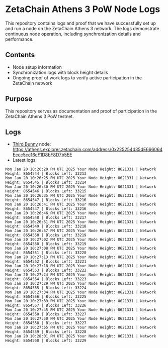 # ZetaChain Athens 3 PoW Node Logs
This repository contains logs and proof that we have successfully set up and run a node on the ZetaChain Athens 3 network. The logs demonstrate continuous node operation, including synchronization details and performance.

## Contents
- Node setup information
- Synchronization logs with block height details
- Ongoing proof of work logs to verify active participation in the ZetaChain network

## Purpose
This repository serves as documentation and proof of participation in the ZetaChain Athens 3 PoW testnet.

## Logs

- [Third Bunny](https://thirdbunny.xyz/) node: https://athens.explorer.zetachain.com/address/0x225254d35dE666064Eccc5ce16eF1D8bF8D7b5EE
- Latest logs:
```
Mon Jan 20 10:26:20 PM UTC 2025 Your Node Height: 8621331 | Network Height: 8654544 | Blocks Left: 33213
Mon Jan 20 10:26:25 PM UTC 2025 Your Node Height: 8621331 | Network Height: 8654545 | Blocks Left: 33214
Mon Jan 20 10:26:30 PM UTC 2025 Your Node Height: 8621331 | Network Height: 8654546 | Blocks Left: 33215
Mon Jan 20 10:26:35 PM UTC 2025 Your Node Height: 8621331 | Network Height: 8654547 | Blocks Left: 33216
Mon Jan 20 10:26:41 PM UTC 2025 Your Node Height: 8621331 | Network Height: 8654547 | Blocks Left: 33216
Mon Jan 20 10:26:46 PM UTC 2025 Your Node Height: 8621331 | Network Height: 8654548 | Blocks Left: 33217
Mon Jan 20 10:26:51 PM UTC 2025 Your Node Height: 8621331 | Network Height: 8654549 | Blocks Left: 33218
Mon Jan 20 10:26:57 PM UTC 2025 Your Node Height: 8621331 | Network Height: 8654550 | Blocks Left: 33219
Mon Jan 20 10:27:02 PM UTC 2025 Your Node Height: 8621331 | Network Height: 8654550 | Blocks Left: 33219
Mon Jan 20 10:27:08 PM UTC 2025 Your Node Height: 8621331 | Network Height: 8654551 | Blocks Left: 33220
Mon Jan 20 10:27:13 PM UTC 2025 Your Node Height: 8621331 | Network Height: 8654552 | Blocks Left: 33221
Mon Jan 20 10:27:18 PM UTC 2025 Your Node Height: 8621331 | Network Height: 8654553 | Blocks Left: 33222
Mon Jan 20 10:27:24 PM UTC 2025 Your Node Height: 8621331 | Network Height: 8654554 | Blocks Left: 33223
Mon Jan 20 10:27:29 PM UTC 2025 Your Node Height: 8621331 | Network Height: 8654555 | Blocks Left: 33224
Mon Jan 20 10:27:34 PM UTC 2025 Your Node Height: 8621331 | Network Height: 8654556 | Blocks Left: 33225
Mon Jan 20 10:27:39 PM UTC 2025 Your Node Height: 8621331 | Network Height: 8654557 | Blocks Left: 33226
Mon Jan 20 10:27:45 PM UTC 2025 Your Node Height: 8621331 | Network Height: 8654558 | Blocks Left: 33227
Mon Jan 20 10:27:50 PM UTC 2025 Your Node Height: 8621331 | Network Height: 8654558 | Blocks Left: 33227
Mon Jan 20 10:27:55 PM UTC 2025 Your Node Height: 8621331 | Network Height: 8654559 | Blocks Left: 33228
Mon Jan 20 10:28:01 PM UTC 2025 Your Node Height: 8621331 | Network Height: 8654560 | Blocks Left: 33229
```
